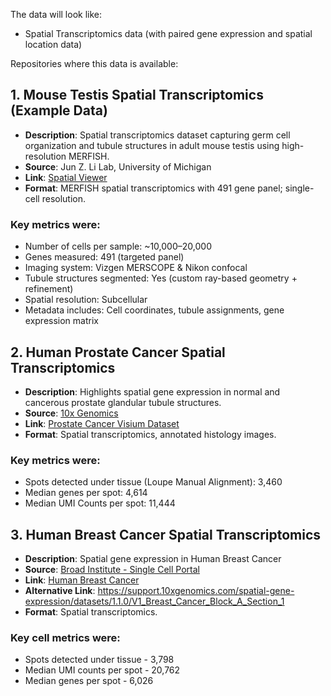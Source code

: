 The data will look like:
- Spatial Transcriptomics data (with paired gene expression and spatial location data)

Repositories where this data is available:
## 1. Mouse Testis Spatial Transcriptomics (Example Data)

- **Description**: Spatial transcriptomics dataset capturing germ cell organization and tubule structures in adult mouse testis using high-resolution MERFISH.
- **Source**: Jun Z. Li Lab, University of Michigan
- **Link**: [Spatial Viewer](https://junzlilab-shiny.med.umich.edu/spatialViewer/)
- **Format**: MERFISH spatial transcriptomics with 491 gene panel; single-cell resolution.

### Key metrics were:

- Number of cells per sample: ~10,000–20,000  
- Genes measured: 491 (targeted panel)  
- Imaging system: Vizgen MERSCOPE & Nikon confocal  
- Tubule structures segmented: Yes (custom ray-based geometry + refinement)  
- Spatial resolution: Subcellular  
- Metadata includes: Cell coordinates, tubule assignments, gene expression matrix



## 2. Human Prostate Cancer Spatial Transcriptomics 
- **Description**: Highlights spatial gene expression in normal and cancerous prostate glandular tubule structures.
- **Source**: [10x Genomics](https://www.10xgenomics.com/)
- **Link**: [Prostate Cancer Visium Dataset](https://www.10xgenomics.com/datasets/human-prostate-cancer-adjacent-normal-section-with-if-staining-ffpe-1-standard)
- **Format**: Spatial transcriptomics, annotated histology images.
### Key metrics were:

- Spots detected under tissue (Loupe Manual Alignment): 3,460
- Median genes per spot: 4,614
- Median UMI Counts per spot: 11,444

## 3. Human Breast Cancer Spatial Transcriptomics
- **Description**: Spatial gene expression in Human Breast Cancer
- **Source**: [Broad Institute - Single Cell Portal](https://singlecell.broadinstitute.org/)
- **Link**: [Human Breast Cancer](https://singlecell.broadinstitute.org/](https://singlecell.broadinstitute.org/single_cell/study/SCP1256/visium-demo-study#study-summary))
- **Alternative Link**: https://support.10xgenomics.com/spatial-gene-expression/datasets/1.1.0/V1_Breast_Cancer_Block_A_Section_1
- **Format**: Spatial transcriptomics.

### Key cell metrics were:

- Spots detected under tissue - 3,798
- Median UMI counts per spot - 20,762
- Median genes per spot - 6,026
